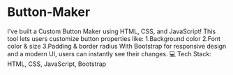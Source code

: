 # Button-Maker
I’ve built a Custom Button Maker using HTML, CSS, and JavaScript! This tool lets users customize button properties like: 1.Background color 2.Font color &amp; size 3.Padding &amp; border radius With Bootstrap for responsive design and a modern UI, users can instantly see their changes.  💻 Tech Stack: HTML, CSS, JavaScript, Bootstrap

